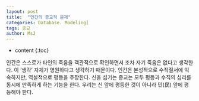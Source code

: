 ```yaml
---
layout: post
title:  "인간의 종교적 문제"
categories: Database. Modeling]
tags: 종교
author: MsJ
---
```


* content
{:toc}

인간은 스스로가 타인의 죽음을 객관적으로 확인하면서 조차 자기 죽음은 없다고 생각한다. 이 ‘생각’ 자체가 영원하다고 생각하기 때문이다. 인간은 본성적으로 수직질서에 익숙하지만, 역설적으로 평등을 주장한다. 신을 섬기는 종교는 모두 평등과 수직의 심리를 동시에 만족하게 하는 기능을 한다. 우리는 신 앞에 평등한 것이 아니라 민(民) 앞에 평등해야 한다.
